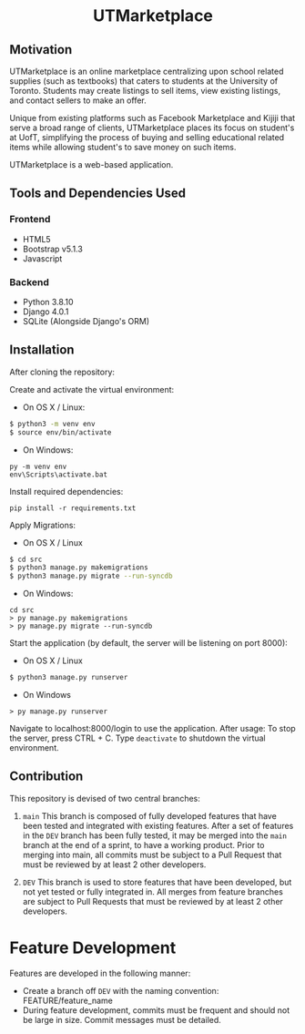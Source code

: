 <h1 align="center"> UTMarketplace </h1>

## Motivation
UTMarketplace is an online marketplace centralizing upon school related supplies (such as textbooks) that caters to students at the University of Toronto. Students may create listings
to sell items, view existing listings, and contact sellers to make an offer.

Unique from existing platforms such as Facebook Marketplace and Kijiji that serve a broad range of clients, UTMarketplace places its focus on student's at UofT, simplifying 
the process of buying and selling educational related items while allowing student's to save money on such items.

UTMarketplace is a web-based application.

## Tools and Dependencies Used
### Frontend
- HTML5
- Bootstrap v5.1.3
- Javascript

### Backend
- Python 3.8.10
- Django 4.0.1
- SQLite (Alongside Django's ORM)

## Installation
After cloning the repository:

Create and activate the virtual environment: 

* On OS X / Linux:
```bash 
$ python3 -m venv env
$ source env/bin/activate  
``` 

* On Windows:
```
py -m venv env
env\Scripts\activate.bat
```


Install required dependencies:
```
pip install -r requirements.txt
```

Apply Migrations:
* On OS X / Linux
```bash
$ cd src
$ python3 manage.py makemigrations
$ python3 manage.py migrate --run-syncdb
```
* On Windows:
```
cd src
> py manage.py makemigrations
> py manage.py migrate --run-syncdb
```

Start the application (by default, the server will be listening on port 8000):
* On OS X / Linux
```bash
$ python3 manage.py runserver
```

* On Windows
```
> py manage.py runserver
```

Navigate to localhost:8000/login to use the application.
After usage:
To stop the server, press CTRL + C. Type ```deactivate``` to shutdown the virtual environment.

## Contribution
This repository is devised of two central branches:
1. ```main```
This branch is composed of fully developed features that have been tested and integrated with existing features. After a set of features in the ```DEV``` branch has been fully tested, it may be merged into the ```main``` branch at the end of a sprint, to have a working product. Prior to merging into main, all commits must be subject to a Pull Request that must be reviewed by at least 2 other developers.

2. ```DEV```
This branch is used to store features that have been developed, but not yet tested or fully integrated in. All merges from feature branches are subject to Pull Requests that must be reviewed by at least 2 other developers.

# Feature Development
Features are developed in the following manner:
* Create a branch off ```DEV``` with the naming convention: FEATURE/feature_name
* During feature development, commits must be frequent and should not be large in size. Commit messages must be detailed.

